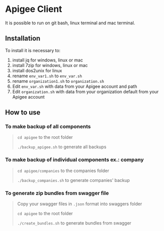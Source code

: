 # Apigee Client

It is possible to run on git bash, linux terminal and mac terminal.

## Installation

To install it is necessary to:

1. install jq for windows, linux or mac
1. install 7zip for windows, linux or mac
1. install dos2unix for linux
1. rename `env_var1.sh` to `env_var.sh`
1. rename `organization1.sh` to `organization.sh`
1. Edit `env_var.sh` with data from your Apigee account and path
1. Edit `organization.sh` with data from your organization default from your Apigee account

## How to use

### To make backup of all components
>`cd apigee` to the root folder
> 
>`./backup_apigee.sh` to generate all backups
### To make backup of individual components ex.: company
>`cd apigee/companies` to the companies folder
> 
>`./backup_companies.sh` to generate companies' backup

### To generate zip bundles from swagger file
>Copy your swagger files in `.json` format into swaggers folder
> 
> `cd apigee` to the root folder
> 
>`./create_bundles.sh` to generate bundles from swagger